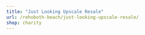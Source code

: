 ```yaml
---
title: "Just Looking Upscale Resale"
url: /rehoboth-beach/just-looking-upscale-resale/
shop: charity
---
```

